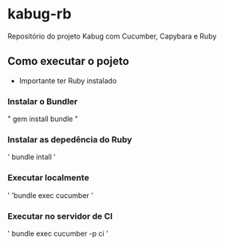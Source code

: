 # kabug-rb
Repositório do projeto Kabug com Cucumber, Capybara e Ruby

## Como executar o pojeto

* Importante ter Ruby instalado 

### Instalar o Bundler
"
gem install bundle
"

### Instalar as depedência do Ruby
'
bundle intall
'

### Executar localmente
'
'bundle exec cucumber
'

### Executar no servidor de CI
'
bundle exec cucumber -p ci
'
